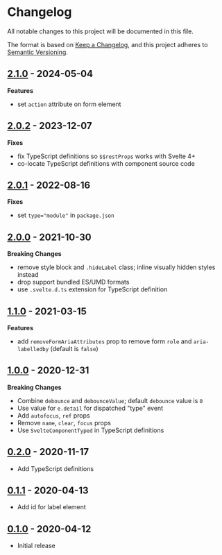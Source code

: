 # Changelog

All notable changes to this project will be documented in this file.

The format is based on [Keep a Changelog](https://keepachangelog.com/en/1.0.0/),
and this project adheres to [Semantic Versioning](https://semver.org/spec/v2.0.0.html).

## [2.1.0](https://github.com/metonym/svelte-search/releases/tag/v2.1.0) - 2024-05-04

**Features**

- set `action` attribute on form element

## [2.0.2](https://github.com/metonym/svelte-search/releases/tag/v2.0.2) - 2023-12-07

**Fixes**

- fix TypeScript definitions so `$$restProps` works with Svelte 4+
- co-locate TypeScript definitions with component source code

## [2.0.1](https://github.com/metonym/svelte-search/releases/tag/v2.0.1) - 2022-08-16

**Fixes**

- set `type="module"` in `package.json`

## [2.0.0](https://github.com/metonym/svelte-search/releases/tag/v2.0.0) - 2021-10-30

**Breaking Changes**

- remove style block and `.hideLabel` class; inline visually hidden styles instead
- drop support bundled ES/UMD formats
- use `.svelte.d.ts` extension for TypeScript definition

## [1.1.0](https://github.com/metonym/svelte-search/releases/tag/v1.1.0) - 2021-03-15

**Features**

- add `removeFormAriaAttributes` prop to remove form `role` and `aria-labelledby` (default is `false`)

## [1.0.0](https://github.com/metonym/svelte-search/releases/tag/v1.0.0) - 2020-12-31

**Breaking Changes**

- Combine `debounce` and `debounceValue`; default `debounce` value is `0`
- Use value for `e.detail` for dispatched "type" event
- Add `autofocus`, `ref` props
- Remove `name`, `clear`, `focus` props
- Use `SvelteComponentTyped` in TypeScript definitions

## [0.2.0](https://github.com/metonym/svelte-search/releases/tag/v0.2.0) - 2020-11-17

- Add TypeScript definitions

## [0.1.1](https://github.com/metonym/svelte-search/releases/tag/v0.1.1) - 2020-04-13

- Add id for label element

## [0.1.0](https://github.com/metonym/svelte-search/releases/tag/v0.1.0) - 2020-04-12

- Initial release
